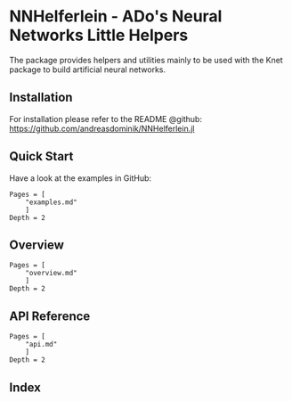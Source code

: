 # NNHelferlein - ADo's Neural Networks Little Helpers

The package provides helpers and utilities mainly to be
used with the Knet package to build artificial neural networks.


## Installation

For installation please refer to the README @github:
<https://github.com/andreasdominik/NNHelferlein.jl>

## Quick Start

Have a look at the examples in GitHub:

```@contents
Pages = [
    "examples.md"
    ]
Depth = 2
```

## Overview

```@contents
Pages = [
    "overview.md"
    ]
Depth = 2
```



## API Reference

```@contents
Pages = [
    "api.md"
    ]
Depth = 2
```

## Index

```@index
```
